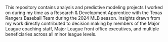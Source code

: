 This repository contains analysis and predictive modeling projects I worked on during my time as a Research & Development Apprentice with the Texas Rangers Baseball Team during the 2024 MLB season. Insights drawn from my work directly contributed to decision making by members of the Major League coaching staff, Major League front office executives, and multiple beneficiaries across all minor league levels. 
